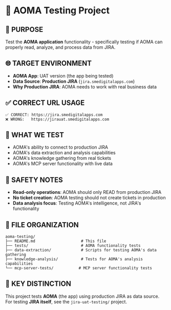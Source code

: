# 🤖 AOMA Testing Project

## 🎯 **PURPOSE**
Test the **AOMA application** functionality - specifically testing if AOMA can properly read, analyze, and process data from JIRA.

## 🌐 **TARGET ENVIRONMENT**
- **AOMA App**: UAT version (the app being tested)
- **Data Source**: **Production JIRA** (`jira.smedigitalapps.com`)
- **Why Production JIRA**: AOMA needs to work with real business data

## ✅ **CORRECT URL USAGE**
```
✅ CORRECT: https://jira.smedigitalapps.com
❌ WRONG:   https://jirauat.smedigitalapps.com
```

## 🧪 **WHAT WE TEST**
- AOMA's ability to connect to production JIRA
- AOMA's data extraction and analysis capabilities
- AOMA's knowledge gathering from real tickets
- AOMA's MCP server functionality with live data

## 🚨 **SAFETY NOTES**
- **Read-only operations**: AOMA should only READ from production JIRA
- **No ticket creation**: AOMA testing should not create tickets in production
- **Data analysis focus**: Testing AOMA's intelligence, not JIRA's functionality

## 📁 **FILE ORGANIZATION**
```
aoma-testing/
├── README.md                    # This file
├── tests/                       # AOMA functionality tests
├── data-extraction/             # Scripts for testing AOMA's data gathering
├── knowledge-analysis/          # Tests for AOMA's analysis capabilities
└── mcp-server-tests/           # MCP server functionality tests
```

## 🎪 **KEY DISTINCTION**
This project tests **AOMA** (the app) using production JIRA as data source.
For testing **JIRA itself**, see the `jira-uat-testing/` project.
